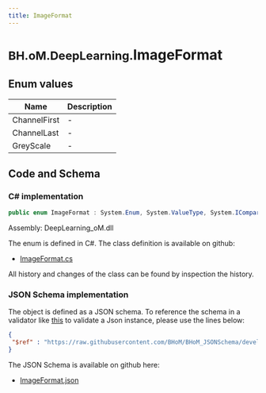```yaml
---
title: ImageFormat
---
```


# <small>BH.oM.DeepLearning.</small>**ImageFormat**



## Enum values

| Name            | Description                                                    |
|-----------------|----------------------------------------------------------------|
| ChannelFirst |  -  |
| ChannelLast |  -  |
| GreyScale |  -  |


## Code and Schema

### C# implementation

``` C# title="C#"
public enum ImageFormat : System.Enum, System.ValueType, System.IComparable, System.ISpanFormattable, System.IFormattable, System.IConvertible
```

Assembly: DeepLearning_oM.dll

The enum is defined in C#. The class definition is available on github:

- [ImageFormat.cs](https://github.com/BHoM/BHoM/blob/develop/DeepLearning_oM/Enums\ImageFormat.cs)

All history and changes of the class can be found by inspection the history.
### JSON Schema implementation

The object is defined as a JSON schema. To reference the schema in a validator like [this](https://www.jsonschemavalidator.net/) to validate a Json instance, please use the lines below:

``` json title="JSON Schema"
{
 "$ref" : "https://raw.githubusercontent.com/BHoM/BHoM_JSONSchema/develop/DeepLearning_oM/ImageFormat.json"
}
```

The JSON Schema is available on github here:

- [ImageFormat.json](https://github.com/BHoM/BHoM_JSONSchema/blob/develop/DeepLearning_oM/ImageFormat.json)
